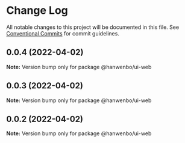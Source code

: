 # Change Log

All notable changes to this project will be documented in this file.
See [Conventional Commits](https://conventionalcommits.org) for commit guidelines.

## 0.0.4 (2022-04-02)

**Note:** Version bump only for package @hanwenbo/ui-web





## 0.0.3 (2022-04-02)

**Note:** Version bump only for package @hanwenbo/ui-web





## 0.0.2 (2022-04-02)

**Note:** Version bump only for package @hanwenbo/ui-web
